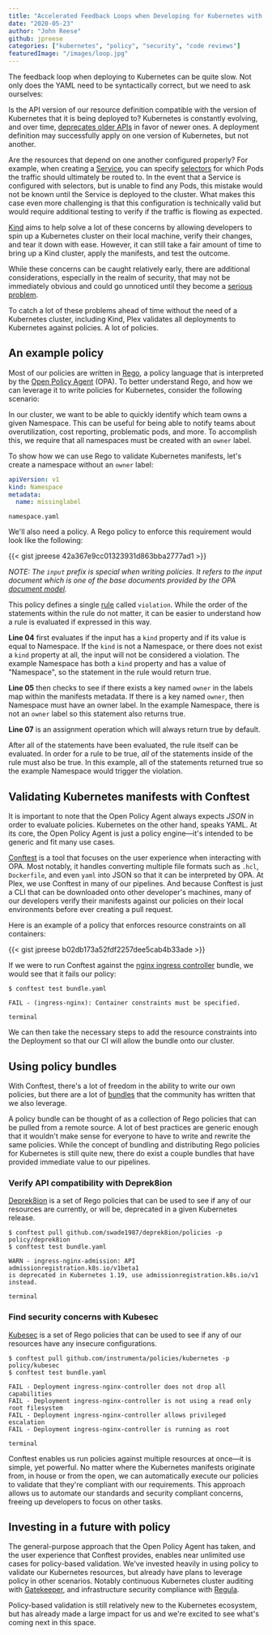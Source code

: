 ```yaml
---
title: "Accelerated Feedback Loops when Developing for Kubernetes with Conftest"
date: "2020-05-23"
author: "John Reese"
github: jpreese
categories: ["kubernetes", "policy", "security", "code reviews"]
featuredImage: "/images/loop.jpg"
---
```


The feedback loop when deploying to Kubernetes can be quite slow. Not only does the YAML need to be syntactically correct, but we need to ask ourselves:

Is the API version of our resource definition compatible with the version of Kubernetes that it is being deployed to? Kubernetes is constantly evolving, and over time, [deprecates older APIs](https://kubernetes.io/docs/reference/using-api/deprecation-policy/#deprecating-parts-of-the-api) in favor of newer ones. A deployment definition may successfully apply on one version of Kubernetes, but not another.

Are the resources that depend on one another configured properly? For example, when creating a [Service](https://kubernetes.io/docs/concepts/services-networking/service/), you can specify [selectors](https://kubernetes.io/docs/concepts/overview/working-with-objects/labels/) for which Pods the traffic should ultimately be routed to. In the event that a Service is configured with selectors, but is unable to find any Pods, this mistake would not be known until the Service is deployed to the cluster. What makes this case even more challenging is that this configuration is technically valid but would require additional testing to verify if the traffic is flowing as expected.

[Kind](https://github.com/kubernetes-sigs/kind) aims to help solve a lot of these concerns by allowing developers to spin up a Kubernetes cluster on their local machine, verify their changes, and tear it down with ease. However, it can still take a fair amount of time to bring up a Kind cluster, apply the manifests, and test the outcome.

While these concerns can be caught relatively early, there are additional considerations, especially in the realm of security, that may not be immediately obvious and could go unnoticed until they become a [serious problem](https://unit42.paloaltonetworks.com/non-root-containers-kubernetes-cve-2019-11245-care/).

To catch a lot of these problems ahead of time without the need of a Kubernetes cluster, including Kind, Plex validates all deployments to Kubernetes against policies. A lot of policies.

## An example policy

Most of our policies are written in [Rego](https://www.openpolicyagent.org/docs/latest/policy-language/), a policy language that is interpreted by the [Open Policy Agent](https://www.openpolicyagent.org/) (OPA). To better understand Rego, and how we can leverage it to write policies for Kubernetes, consider the following scenario:

In our cluster, we want to be able to quickly identify which team owns a given Namespace. This can be useful for being able to notify teams about overutilization, cost reporting, problematic pods, and more. To accomplish this, we require that all namespaces must be created with an `owner` label.

To show how we can use Rego to validate Kubernetes manifests, let's create a namespace without an `owner` label:

```yaml
apiVersion: v1
kind: Namespace
metadata:
  name: missinglabel
```

```subtext
namespace.yaml
```

We'll also need a policy. A Rego policy to enforce this requirement would look like the following:

{{< gist jpreese 42a367e9cc01323931d863bba2777ad1 >}}

*NOTE: The `input` prefix is special when writing policies. It refers to the input document which is one of the base documents provided by the OPA [document model](https://www.openpolicyagent.org/docs/latest/philosophy/#the-opa-document-model).*

This policy defines a single [rule](https://www.openpolicyagent.org/docs/latest/policy-language/#rules) called `violation`. While the order of the statements within the rule do not matter, it can be easier to understand how a rule is evaluated if expressed in this way.

**Line 04** first evaluates if the input has a `kind` property and if its value is equal to Namespace. If the `kind` is not a Namespace, or there does not exist a `kind` property at all, the input will not be considered a violation. The example Namespace has both a `kind` property and has a value of "Namespace", so the statement in the rule would return true.

**Line 05** then checks to see if there exists a key named `owner` in the labels map within the manifests metadata. If there is a key named `owner`, then Namespace must have an owner label. In the example Namespace, there is not an `owner` label so this statement also returns true.

**Line 07** is an assignment operation which will always return true by default.

After all of the statements have been evaluated, the rule itself can be evaluated. In order for a rule to be true, _all_ of the statements inside of the rule must also be true. In this example, all of the statements returned true so the example Namespace would trigger the violation.

## Validating Kubernetes manifests with Conftest

It is important to note that the Open Policy Agent always expects _JSON_ in order to evaluate policies. Kubernetes on the other hand, speaks YAML. At its core, the Open Policy Agent is just a policy engine—it's intended to be generic and fit many use cases.

[Conftest](https://github.com/open-policy-agent/conftest) is a tool that focuses on the user experience when interacting with OPA. Most notably, it handles converting multiple file formats such as `.hcl`, `Dockerfile`, and even `yaml` into JSON so that it can be interpreted by OPA. At Plex, we use Conftest in many of our pipelines. And because Conftest is just a CLI that can be downloaded onto other developer's machines, many of our developers verify their manifests against our policies on their local environments before ever creating a pull request.

Here is an example of a policy that enforces resource constraints on all containers:

{{< gist jpreese b02db173a52fdf2257dee5cab4b33ade >}}

If we were to run Conftest against the [nginx ingress controller](https://github.com/kubernetes/ingress-nginx/blob/master/deploy/static/provider/cloud/deploy.yaml) bundle, we would see that it fails our policy:

```shell
$ conftest test bundle.yaml

FAIL - (ingress-nginx): Container constraints must be specified.
```

```subtext
terminal
```

We can then take the necessary steps to add the resource constraints into the Deployment so that our CI will allow the bundle onto our cluster.

## Using policy bundles

With Conftest, there's a lot of freedom in the ability to write our own policies, but there are a lot of [bundles](https://www.conftest.dev/sharing/) that the community has written that we also leverage.

A policy bundle can be thought of as a collection of Rego policies that can be pulled from a remote source. A lot of best practices are generic enough that it wouldn't make sense for everyone to have to write and rewrite the same policies. While the concept of bundling and distributing Rego policies for Kubernetes is still quite new, there do exist a couple bundles that have provided immediate value to our pipelines.

### Verify API compatibility with Deprek8ion

[Deprek8ion](https://github.com/swade1987/deprek8ion) is a set of Rego policies that can be used to see if any of our resources are currently, or will be, deprecated in a given Kubernetes release.

```shell
$ conftest pull github.com/swade1987/deprek8ion/policies -p policy/deprek8ion
$ conftest test bundle.yaml

WARN - ingress-nginx-admission: API admissionregistration.k8s.io/v1beta1
is deprecated in Kubernetes 1.19, use admissionregistration.k8s.io/v1 instead.
```

```subtext
terminal
```

### Find security concerns with Kubesec

[Kubesec](https://kubesec.io/) is a set of Rego policies that can be used to see if any of our resources have any insecure configurations.

```shell
$ conftest pull github.com/instrumenta/policies/kubernetes -p policy/kubesec
$ conftest test bundle.yaml

FAIL - Deployment ingress-nginx-controller does not drop all capabilities
FAIL - Deployment ingress-nginx-controller is not using a read only root filesystem
FAIL - Deployment ingress-nginx-controller allows privileged escalation
FAIL - Deployment ingress-nginx-controller is running as root
```

```subtext
terminal
```

Conftest enables us run policies against multiple resources at once—it is simple, yet powerful. No matter where the Kubernetes manifests originate from, in house or from the open, we can automatically execute our policies to validate that they're compliant with our requirements. This approach allows us to automate our standards and security compliant concerns, freeing up developers to focus on other tasks.

## Investing in a future with policy

The general-purpose approach that the Open Policy Agent has taken, and the user experience that Conftest provides, enables near unlimited use cases for policy-based validation. We've invested heavily in using policy to validate our Kubernetes resources, but already have plans to leverage policy in other scenarios. Notably continuous Kubernetes cluster auditing with [Gatekeeper](https://github.com/open-policy-agent/gatekeeper), and infrastructure security compliance with [Regula](https://github.com/fugue/regula).

Policy-based validation is still relatively new to the Kubernetes ecosystem, but has already made a large impact for us and we're excited to see what's coming next in this space.
